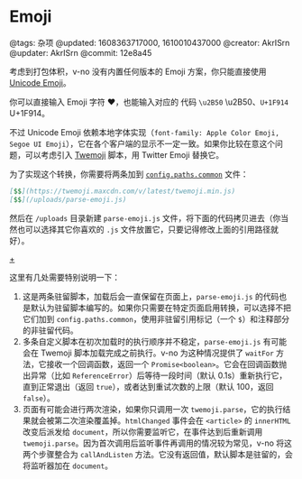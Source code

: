 # Emoji

@tags: 杂项
@updated: 1608363717000, 1610010437000
@creator: AkrISrn
@updater: AkrISrn
@commit: 12e8a45

考虑到打包体积，v-no 没有内置任何版本的 Emoji 方案，你只能直接使用 [Unicode Emoji](https://en.wikipedia.org/wiki/Emoji#Unicode_blocks)。

你可以直接输入 Emoji 字符 ❤，也能输入对应的 [](/docs/unicode.md "#") 代码 `\u2B50` \u2B50、`U+1F914` U+1F914。

不过 Unicode Emoji 依赖本地字体实现（`font-family: Apple Color Emoji, Segoe UI Emoji`），它在各个客户端的显示不一定一致。如果你比较在意这个问题，可以考虑引入 [Twemoji](https://github.com/twitter/twemoji) 脚本，用 Twitter Emoji 替换它。

为了实现这个转换，你需要将两条[](/docs/custom-script.md "#")加到 [`config.paths.common`](/docs/conf-paths.md "#") 文件：

```markdown
[$$](https://twemoji.maxcdn.com/v/latest/twemoji.min.js)
[$$](/uploads/parse-emoji.js)
```

然后在 `/uploads` 目录新建 `parse-emoji.js` 文件，将下面的代码拷贝进去（你当然也可以选择其它你喜欢的 `.js` 文件放置它，只要记得修改上面的引用路径就好）。

[+](/snippets/parse-emoji.js.md)

这里有几处需要特别说明一下：

1. 这是两条驻留脚本，加载后会一直保留在页面上，`parse-emoji.js` 的代码也是默认为驻留脚本编写的。如果你只需要在特定页面启用转换，可以选择不把它们加到 `config.paths.common`，使用非驻留引用标记（一个 `$`）和注释部分的非驻留代码。
1. 多条自定义脚本在初次加载时的执行顺序并不稳定，`parse-emoji.js` 有可能会在 Twemoji 脚本加载完成之前执行。v-no 为这种情况提供了 `waitFor` 方法，它接收一个回调函数，返回一个 `Promise<boolean>`。它会在回调函数抛出异常（比如 `ReferenceError`）后等待一段时间（默认 0.1s）重新执行它，直到正常退出（返回 `true`），或者达到重试次数的上限（默认 100，返回 `false`）。
1. 页面有可能会进行两次渲染，如果你只调用一次 `twemoji.parse`，它的执行结果就会被第二次渲染覆盖掉。`htmlChanged` 事件会在 `<article>` 的 `innerHTML` 改变后派发给 `document`，所以你需要监听它，在事件达到后重新调用 `twemoji.parse`。因为首次调用后监听事件再调用的情况较为常见，v-no 将这两个步骤整合为 `callAndListen` 方法。它没有返回值，默认脚本是驻留的，会将监听器加在 `document`。
